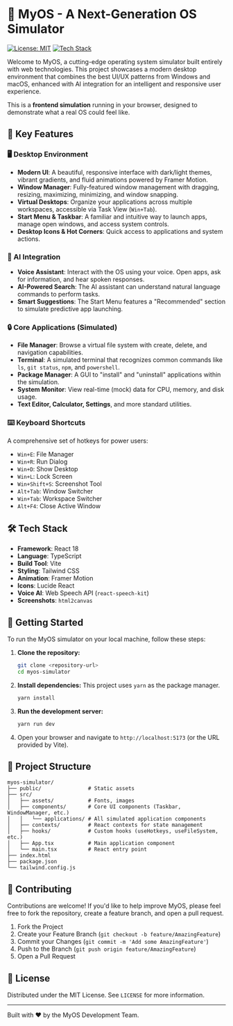# 🚀 MyOS - A Next-Generation OS Simulator

[![License: MIT](https://img.shields.io/badge/License-MIT-yellow.svg)](https://opensource.org/licenses/MIT)
[![Tech Stack](https://img.shields.io/badge/tech-React%20%7C%20Vite%20%7C%20TypeScript-blue.svg)](https://react.dev/)

Welcome to MyOS, a cutting-edge operating system simulator built entirely with web technologies. This project showcases a modern desktop environment that combines the best UI/UX patterns from Windows and macOS, enhanced with AI integration for an intelligent and responsive user experience.

This is a **frontend simulation** running in your browser, designed to demonstrate what a real OS could feel like.

## 🌟 Key Features

### 🖥️ Desktop Environment
- **Modern UI**: A beautiful, responsive interface with dark/light themes, vibrant gradients, and fluid animations powered by Framer Motion.
- **Window Manager**: Fully-featured window management with dragging, resizing, maximizing, minimizing, and window snapping.
- **Virtual Desktops**: Organize your applications across multiple workspaces, accessible via Task View (`Win+Tab`).
- **Start Menu & Taskbar**: A familiar and intuitive way to launch apps, manage open windows, and access system controls.
- **Desktop Icons & Hot Corners**: Quick access to applications and system actions.

### 🤖 AI Integration
- **Voice Assistant**: Interact with the OS using your voice. Open apps, ask for information, and hear spoken responses.
- **AI-Powered Search**: The AI assistant can understand natural language commands to perform tasks.
- **Smart Suggestions**: The Start Menu features a "Recommended" section to simulate predictive app launching.

### 🔒 Core Applications (Simulated)
- **File Manager**: Browse a virtual file system with create, delete, and navigation capabilities.
- **Terminal**: A simulated terminal that recognizes common commands like `ls`, `git status`, `npm`, and `powershell`.
- **Package Manager**: A GUI to "install" and "uninstall" applications within the simulation.
- **System Monitor**: View real-time (mock) data for CPU, memory, and disk usage.
- **Text Editor, Calculator, Settings**, and more standard utilities.

### ⌨️ Keyboard Shortcuts
A comprehensive set of hotkeys for power users:
- `Win+E`: File Manager
- `Win+R`: Run Dialog
- `Win+D`: Show Desktop
- `Win+L`: Lock Screen
- `Win+Shift+S`: Screenshot Tool
- `Alt+Tab`: Window Switcher
- `Win+Tab`: Workspace Switcher
- `Alt+F4`: Close Active Window

## 🛠️ Tech Stack

- **Framework**: React 18
- **Language**: TypeScript
- **Build Tool**: Vite
- **Styling**: Tailwind CSS
- **Animation**: Framer Motion
- **Icons**: Lucide React
- **Voice AI**: Web Speech API (`react-speech-kit`)
- **Screenshots**: `html2canvas`

## 🚀 Getting Started

To run the MyOS simulator on your local machine, follow these steps:

1.  **Clone the repository:**
    ```bash
    git clone <repository-url>
    cd myos-simulator
    ```

2.  **Install dependencies:**
    This project uses `yarn` as the package manager.
    ```bash
    yarn install
    ```

3.  **Run the development server:**
    ```bash
    yarn run dev
    ```

4.  Open your browser and navigate to `http://localhost:5173` (or the URL provided by Vite).

## 📁 Project Structure

```
myos-simulator/
├── public/               # Static assets
├── src/
│   ├── assets/           # Fonts, images
│   ├── components/       # Core UI components (Taskbar, WindowManager, etc.)
│   │   └── applications/ # All simulated application components
│   ├── contexts/         # React contexts for state management
│   ├── hooks/            # Custom hooks (useHotkeys, useFileSystem, etc.)
│   ├── App.tsx           # Main application component
│   └── main.tsx          # React entry point
├── index.html
├── package.json
└── tailwind.config.js
```

## 🤝 Contributing

Contributions are welcome! If you'd like to help improve MyOS, please feel free to fork the repository, create a feature branch, and open a pull request.

1.  Fork the Project
2.  Create your Feature Branch (`git checkout -b feature/AmazingFeature`)
3.  Commit your Changes (`git commit -m 'Add some AmazingFeature'`)
4.  Push to the Branch (`git push origin feature/AmazingFeature`)
5.  Open a Pull Request

## 📜 License

Distributed under the MIT License. See `LICENSE` for more information.

---

Built with ❤️ by the MyOS Development Team.
